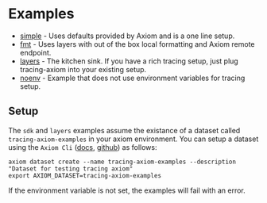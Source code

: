 # Examples

* [simple](./simple) - Uses defaults provided by Axiom and is a one line setup.
* [fmt](./fmt) - Uses layers with out of the box local formatting and Axiom remote endpoint.
* [layers](./layers) - The kitchen sink. If you have a rich tracing setup, just plug tracing-axiom into your existing setup.
* [noenv]('./noenv) - Example that does not use environment variables for tracing setup.

## Setup

The `sdk` and `layers` examples assume the existance of a dataset called `tracing-axiom-examples` in your axiom
environment. You can setup a dataset using the `Axiom Cli` ([docs](https://axiom.co/docs/reference/cli), [github](https://github.com/axiomhq/cli)) as follows:

```shell
axiom dataset create --name tracing-axiom-examples --description "Dataset for testing tracing axiom"
export AXIOM_DATASET=tracing-axiom-examples
```

If the environment variable is not set, the examples will fail with an error.
